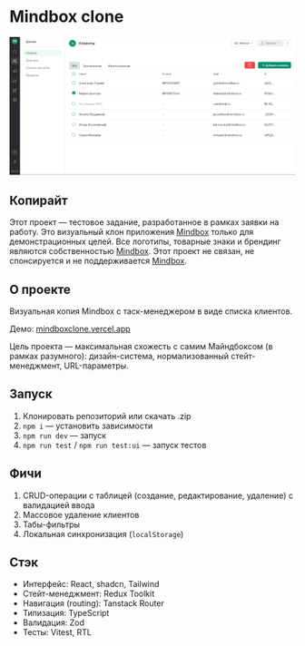 # Mindbox clone

![App picture](/public/demo.png)

## Копирайт

Этот проект — тестовое задание, разработанное в рамках заявки на работу. Это визуальный клон приложения [Mindbox](https://mindbox.ru/) только для демонстрационных целей. Все логотипы, товарные знаки и брендинг являются собственностью [Mindbox](https://mindbox.ru/). Этот проект не связан, не спонсируется и не поддерживается [Mindbox](https://mindbox.ru/).

## О проекте

Визуальная копия Mindbox с таск-менеджером в виде списка клиентов.

Демо: [mindboxclone.vercel.app](https://mindboxclone.vercel.app)

Цель проекта — максимальная схожесть с самим Майндбоксом (в рамках разумного): дизайн-система, нормализованный стейт-менеджмент, URL-параметры.

## Запуск

1. Клонировать репозиторий или скачать .zip
2. `npm i` — установить зависимости
3. `npm run dev` — запуск
4. `npm run test` / `npm run test:ui` — запуск тестов

## Фичи

1. CRUD-операции с таблицей (создание, редактирование, удаление) с валидацией ввода
2. Массовое удаление клиентов
3. Табы-фильтры
4. Локальная синхронизация (`localStorage`)

## Стэк

- Интерфейс: React, shadcn, Tailwind
- Стейт-менеджмент: Redux Toolkit
- Навигация (routing): Tanstack Router
- Типизация: TypeScript
- Валидация: Zod
- Тесты: Vitest, RTL
